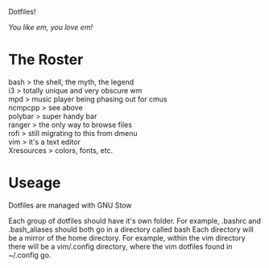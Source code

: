 Dotfiles!

*You like em, you love em!*

# The Roster #
bash > the shell, the myth, the legend   
i3 > totally unique and very obscure wm  
mpd > music player being phasing out for cmus  
ncmpcpp > see above  
polybar > super handy bar  
ranger > the only way to browse files  
rofi > still migrating to this from dmenu  
vim > it's a text editor  
Xresources > colors, fonts, etc.  

# Useage #

Dotfiles are managed with GNU Stow

Each group of dotfiles should have it's own folder.
For example, .bashrc and .bash_aliases should both go in a directory called bash
Each directory will be a mirror of the home directory.
For example, within the vim directory there will be a vim/.config directory,
where the vim dotfiles found in ~/.config go.
